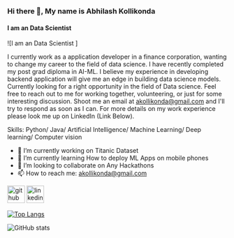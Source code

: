 ### Hi there 👋, My name is Abhilash Kollikonda
#### I am an Data Scientist 
![I am an Data Scientist ]

I currently work as a application developer in a finance corporation, wanting to change my career to the field of data science. I have recently completed  my post  grad diploma in AI-ML. I believe my experience in developing backend application will give me an edge in building data science models. Currently looking for a right opportunity in the field of Data science. Feel free to reach out to me for working together, volunteering, or just for some interesting discussion. Shoot me an email at akollikonda@gmail.com and I'll try to respond as soon as I can. For more details  on  my work experience  please look me up on LinkedIn  (Link Below).

Skills: Python/ Java/ Artificial Intelligence/ Machine Learning/ Deep learning/ Computer vision 

- 🔭 I’m currently working on Titanic Dataset 
- 🌱 I’m currently learning How to deploy ML Apps on mobile phones  
- 👯 I’m looking to collaborate on Any  Hackathons  
- 📫 How to reach me: akollikonda@gmail.com 


[<img src='https://cdn.jsdelivr.net/npm/simple-icons@3.0.1/icons/github.svg' alt='github' height='40'>](https://github.com/akollikonda)  [<img src='https://cdn.jsdelivr.net/npm/simple-icons@3.0.1/icons/linkedin.svg' alt='linkedin' height='40'>](https://www.linkedin.com/in/https://www.linkedin.com/in/akollikonda//)  

[![Top Langs](https://github-readme-stats.vercel.app/api/top-langs/?username=akollikonda)](https://github.com/anuraghazra/github-readme-stats)

![GitHub stats](https://github-readme-stats.vercel.app/api?username=akollikonda&show_icons=true)  



